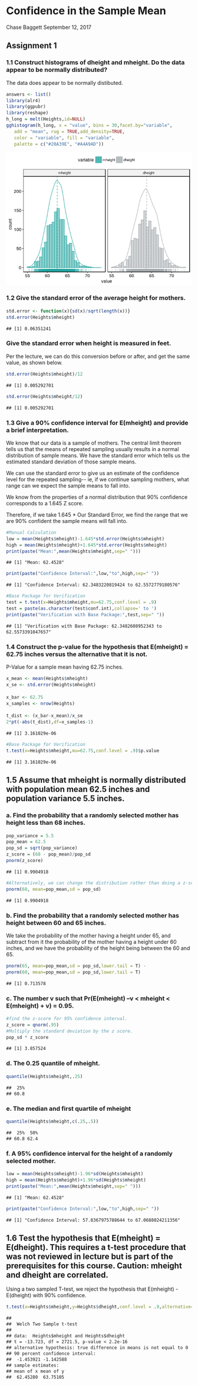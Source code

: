 Confidence in the Sample Mean
================
Chase Baggett
September 12, 2017

Assignment 1
------------

### 1.1 Construct histograms of dheight and mheight. Do the data appear to be normally distributed?

The data does appear to be normally distibuted.

``` r
answers <- list()
library(alr4)
library(ggpubr)
library(reshape)
h_long = melt(Heights,id=NULL)
gghistogram(h_long, x = "value", bins = 30,facet.by="variable",
   add = "mean", rug = TRUE,add_density=TRUE,
   color = "variable", fill = "variable",
   palette = c("#20A39E", "#A4A9AD"))
```

![](README_files/figure-markdown_github-ascii_identifiers/one-1.png)

### 1.2 Give the standard error of the average height for mothers.

``` r
std.error <- function(x){sd(x)/sqrt(length(x))}
std.error(Heights$mheight)
```

    ## [1] 0.06351241

### Give the standard error when height is measured in feet.

Per the lecture, we can do this conversion before or after, and get the same value, as shown below.

``` r
std.error(Heights$mheight)/12
```

    ## [1] 0.005292701

``` r
std.error(Heights$mheight/12)
```

    ## [1] 0.005292701

### 1.3 Give a 90% confidence interval for E(mheight) and provide a brief interpretation.

We know that our data is a sample of mothers. The central limit theorem tells us that the means of repeated sampling usually results in a normal distribution of sample means. We have the standard error which tells us the estimated standard deviation of those sample means.

We can use the standard error to give us an estimate of the confidence level for the repeated sampling-- ie, if we continue sampling mothers, what range can we expect the sample means to fall into.

We know from the properties of a normal distribution that 90% confidence corresponds to a 1.645 Z score.

Therefore, if we take 1.645 \* Our Standard Error, we find the range that we are 90% confident the sample means will fall into.

``` r
#Manual Calculation
low = mean(Heights$mheight)-1.645*std.error(Heights$mheight)
high = mean(Heights$mheight)+1.645*std.error(Heights$mheight)
print(paste("Mean:",mean(Heights$mheight,sep=" ")))
```

    ## [1] "Mean: 62.4528"

``` r
print(paste("Confidence Interval:",low,"to",high,sep=" "))
```

    ## [1] "Confidence Interval: 62.3483220819424 to 62.5572779180576"

``` r
#Base Package for Verification
test = t.test(x=Heights$mheight,mu=62.75,conf.level = .9)
test = paste(as.character(test$conf.int),collapse=' to ')
print(paste("Verification with Base Package:",test,sep=" "))
```

    ## [1] "Verification with Base Package: 62.3482608952343 to 62.5573391047657"

### 1.4 Construct the p-value for the hypothesis that E(mheight) = 62.75 inches versus the alternative that it is not.

P-Value for a sample mean having 62.75 inches.

``` r
x_mean <- mean(Heights$mheight)
x_se <- std.error(Heights$mheight)
 
x_bar <- 62.75
x_samples <- nrow(Heights)
 
t_dist <- (x_bar-x_mean)/x_se
2*pt(-abs(t_dist),df=x_samples-1)
```

    ## [1] 3.161029e-06

``` r
#Base Package for Verification
t.test(x=Heights$mheight,mu=62.75,conf.level = .9)$p.value
```

    ## [1] 3.161029e-06

1.5 Assume that mheight is normally distributed with population mean 62.5 inches and population variance 5.5 inches.
--------------------------------------------------------------------------------------------------------------------

### a. Find the probability that a randomly selected mother has height less than 68 inches.

``` r
pop_variance = 5.5
pop_mean = 62.5
pop_sd = sqrt(pop_variance)
z_score = (68 - pop_mean)/pop_sd
pnorm(z_score)
```

    ## [1] 0.9904918

``` r
#Alternatively, we can change the distribution rather than doing a z-score lookup.
pnorm(68, mean=pop_mean,sd = pop_sd)
```

    ## [1] 0.9904918

### b. Find the probability that a randomly selected mother has height between 60 and 65 inches.

We take the probability of the mother having a height under 65, and subtract from it the probability of the mother having a height under 60 inches, and we have the probability of the height being between the 60 and 65.

``` r
pnorm(65, mean=pop_mean,sd = pop_sd,lower.tail = T) - 
pnorm(60, mean=pop_mean,sd = pop_sd,lower.tail = T)
```

    ## [1] 0.713578

### c. The number v such that Pr(E(mheight) –v &lt; mheight &lt; E(mheight) + v) = 0.95.

``` r
#find the z-score for 95% confidence interval.
z_score = qnorm(.95)
#Multiply the standard deviation by the z score.
pop_sd * z_score
```

    ## [1] 3.857524

### d. The 0.25 quantile of mheight.

``` r
quantile(Heights$mheight,.25)
```

    ##  25% 
    ## 60.8

### e. The median and first quartile of mheight

``` r
quantile(Heights$mheight,c(.25,.5))
```

    ##  25%  50% 
    ## 60.8 62.4

### f. A 95% confidence interval for the height of a randomly selected mother.

``` r
low = mean(Heights$mheight)-1.96*sd(Heights$mheight)
high = mean(Heights$mheight)+1.96*sd(Heights$mheight)
print(paste("Mean:",mean(Heights$mheight,sep=" ")))
```

    ## [1] "Mean: 62.4528"

``` r
print(paste("Confidence Interval:",low,"to",high,sep=" "))
```

    ## [1] "Confidence Interval: 57.8367975788644 to 67.0688024211356"

1.6 Test the hypothesis that E(mheight) = E(dheight). This requires a t-test procedure that was not reviewed in lecture but is part of the prerequisites for this course. Caution: mheight and dheight are correlated.
----------------------------------------------------------------------------------------------------------------------------------------------------------------------------------------------------------------------

Using a two sampled T-test, we reject the hypothesis that E(mheight) - E(dheight) with 90% confidence.

``` r
t.test(x=Heights$mheight,y=Heights$dheight,conf.level = .9,alternative="two.sided")
```

    ## 
    ##  Welch Two Sample t-test
    ## 
    ## data:  Heights$mheight and Heights$dheight
    ## t = -13.723, df = 2721.5, p-value < 2.2e-16
    ## alternative hypothesis: true difference in means is not equal to 0
    ## 90 percent confidence interval:
    ##  -1.453921 -1.142588
    ## sample estimates:
    ## mean of x mean of y 
    ##  62.45280  63.75105
